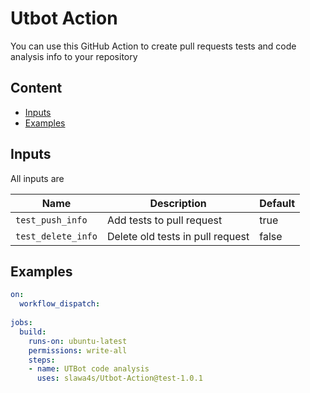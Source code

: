 # Utbot Action

You can use this GitHub Action to create pull requests tests and code analysis info to your repository

## Content

- [Inputs](#inputs)
- [Examples](#examples)

## Inputs

All inputs are 

| Name | Description | Default |
| --- | --- | --- |
| `test_push_info` | Add tests to pull request  | true |
| `test_delete_info` | Delete old tests in pull request | false |

## Examples

```yml
on:
  workflow_dispatch:
    
jobs:
  build:
    runs-on: ubuntu-latest
    permissions: write-all
    steps:
    - name: UTBot code analysis
      uses: slawa4s/Utbot-Action@test-1.0.1
```
